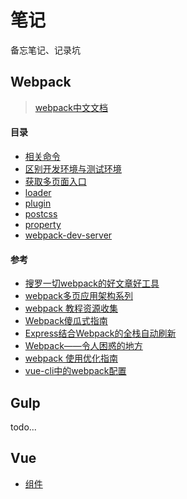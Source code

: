 # 笔记

备忘笔记、记录坑

## Webpack

> [webpack中文文档](https://doc.webpack-china.org/)

#### 目录

- [相关命令](./webpack/相关命令.md)
- [区别开发环境与测试环境](./webpack/区别开发环境与测试环境.md)
- [获取多页面入口](./webpack/获取多页面入口.md)
- [loader](./webpack/loader.md)
- [plugin](./webpack/plugin.md)
- [postcss](./webpack/postcss.md)
- [property](./webpack/property.md)
- [webpack-dev-server](./webpack/webpack-dev-server.md)

#### 参考

- [搜罗一切webpack的好文章好工具](https://github.com/webpack-china/awesome-webpack-cn)
- [webpack多页应用架构系列](https://segmentfault.com/a/1190000006843916)
- [webpack 教程资源收集](https://segmentfault.com/a/1190000005995267)
- [Webpack傻瓜式指南](https://zhuanlan.zhihu.com/p/20367175)
- [Express结合Webpack的全栈自动刷新](https://segmentfault.com/a/1190000004505747)
- [Webpack——令人困惑的地方](http://blog.csdn.net/a1104258464/article/details/51914450)
- [webpack 使用优化指南](http://www.cnblogs.com/yumeiqiang/p/5281170.html)
- [vue-cli中的webpack配置](https://segmentfault.com/a/1190000008779053)

## Gulp

todo...

## Vue

- [组件](./vue/组件.md)